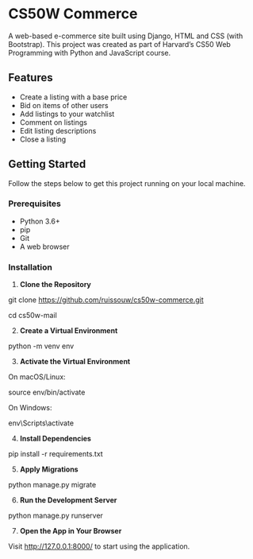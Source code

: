 # CS50W Commerce
A web-based e-commerce site built using Django, HTML and CSS (with Bootstrap). This project was created as part of Harvard’s CS50 Web Programming with Python and JavaScript course.

## Features
- Create a listing with a base price
- Bid on items of other users
- Add listings to your watchlist
- Comment on listings
- Edit listing descriptions
- Close a listing

## Getting Started
Follow the steps below to get this project running on your local machine.

### Prerequisites
- Python 3.6+
- pip
- Git
- A web browser

### Installation

1. **Clone the Repository**
   
git clone https://github.com/ruissouw/cs50w-commerce.git

cd cs50w-mail

2. **Create a Virtual Environment**
   
python -m venv env

3. **Activate the Virtual Environment**
   
On macOS/Linux:

source env/bin/activate

On Windows:

env\Scripts\activate

4. **Install Dependencies**
   
pip install -r requirements.txt

5. **Apply Migrations**
   
python manage.py migrate

6. **Run the Development Server**
   
python manage.py runserver

7. **Open the App in Your Browser**
    
Visit http://127.0.0.1:8000/ to start using the application.
